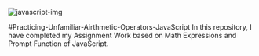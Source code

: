 ![javascript-img](https://github.com/Shahzaib-Anees/Practicing-Maths-Expressions-JS/assets/159277068/77cb51b9-c1a1-4a8e-b048-6cfd034f0f0f)

#Practicing-Unfamiliar-Airthmetic-Operators-JavaScript
In this repository, I have completed my Assignment Work based on Math Expressions and Prompt Function of JavaScript.
